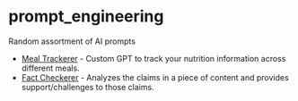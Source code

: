 # prompt_engineering

Random assortment of AI prompts

- [Meal Trackerer](./meal_trackerer) - Custom GPT to track your nutrition information across different meals.
- [Fact Checkerer](./fact_checkerer) - Analyzes the claims in a piece of content and provides support/challenges to those claims.
